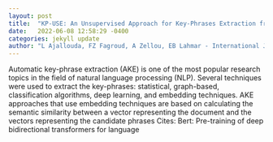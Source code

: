 ```yaml
---
layout: post
title:  "KP-USE: An Unsupervised Approach for Key-Phrases Extraction from Documents"
date:   2022-06-08 12:58:29 -0400
categories: jekyll update
author: "L Ajallouda, FZ Fagroud, A Zellou, EB Lahmar - International Journal of Advanced , 2022"
---
```

Automatic key-phrase extraction (AKE) is one of the most popular research topics in the field of natural language processing (NLP). Several techniques were used to extract the key-phrases: statistical, graph-based, classification algorithms, deep learning, and embedding techniques. AKE approaches that use embedding techniques are based on calculating the semantic similarity between a vector representing the document and the vectors representing the candidate phrases 
Cites: Bert: Pre-training of deep bidirectional transformers for language